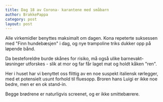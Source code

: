 ```yaml
---
title: Dag 18 av Corona- karantene med småbarn
author: BrakkePappa
category: post
layout: post
---
```



Alle virkemidler benyttes maksimalt om dagen. Kona repeterte suksessen med "Finn hundebæsjen" i dag, og nye trampoline triks dukker opp på løpende bånd. 

Da besteforeldre burde skånes for risiko, må også ulike barnevakt- løsninger utforskes - slik at mor og far får laget mat og holdt kåken "ren". 

Her i huset har vi benyttet oss flittig av en noe suspekt italiensk rørlegger, med et potensielt usunt forhold til fluesopp. Broren hans Luigi er ikke noe bedre, men er en ok stand-in.

Begge brødrene er naturligvis screenet, og er ikke smittebærere.
